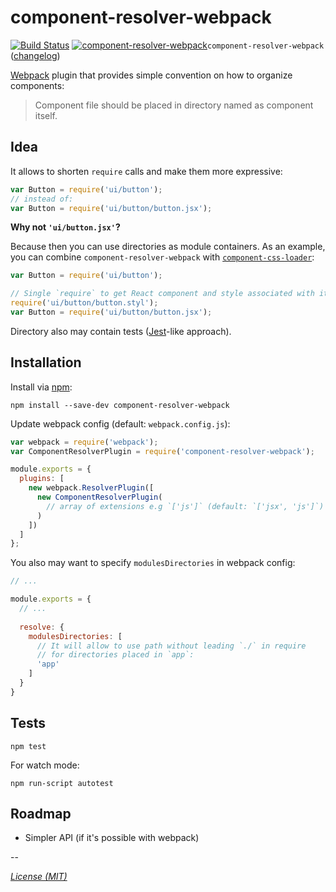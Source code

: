 # component-resolver-webpack
[![Build Status](https://travis-ci.org/toptal/component-resolver-webpack.svg?branch=master)](https://travis-ci.org/toptal/component-resolver-webpack) [![component-resolver-webpack](http://img.shields.io/npm/v/component-resolver-webpack.svg)]()`component-resolver-webpack` ([changelog](https://github.com/toptal/component-resolver-webpack/blob/master/docs/CHANGELOG.md))

[Webpack](http://webpack.github.io) plugin that provides simple convention on
how to organize components:
> Component file should be placed in directory named as component itself.

## Idea

It allows to shorten `require` calls and make them more expressive:

``` js
var Button = require('ui/button');
// instead of:
var Button = require('ui/button/button.jsx');
```

**Why not `'ui/button.jsx'`?**

Because then you can use directories as module containers. As an example, you can
combine `component-resolver-webpack` with 
[`component-css-loader`](https://github.com/toptal/component-css-loader):

``` js
var Button = require('ui/button');

// Single `require` to get React component and style associated with it.
require('ui/button/button.styl');
var Button = require('ui/button/button.jsx');
```

Directory also may contain tests ([Jest](https://facebook.github.io/jest/)-like approach).

## Installation

Install via [npm](https://www.npmjs.com/package/component-resolver-webpack):

```
npm install --save-dev component-resolver-webpack
```

Update webpack config (default: `webpack.config.js`):

``` javascript
var webpack = require('webpack');
var ComponentResolverPlugin = require('component-resolver-webpack');

module.exports = {
  plugins: [
    new webpack.ResolverPlugin([
      new ComponentResolverPlugin(
        // array of extensions e.g `['js']` (default: `['jsx', 'js']`)
      )
    ])
  ]
};
```

You also may want to specify `modulesDirectories` in webpack config: 

``` javascript
// ...

module.exports = {
  // ...
  
  resolve: {
    modulesDirectories: [
      // It will allow to use path without leading `./` in require
      // for directories placed in `app`:
      'app'
    ]
  }
}
```

## Tests

```
npm test
```

For watch mode:

```
npm run-script autotest
```

## Roadmap

* Simpler API (if it's possible with webpack)

--

[_License (MIT)_](https://github.com/toptal/component-resolver-webpack/blob/master/docs/LICENSE.md)
